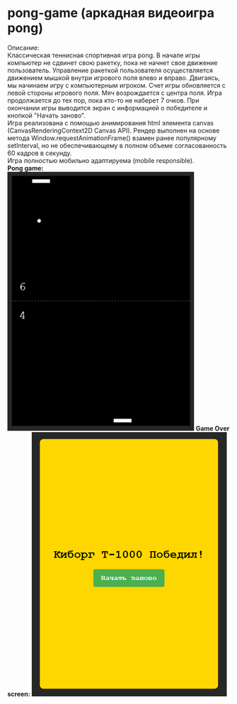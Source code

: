 # pong-game (аркадная видеоигра pong)
Описание:<br />
Классическая теннисная спортивная игра pong. В начале игры компьютер не сдвинет свою ракетку, пока не начнет свое движение пользователь. Управление ракеткой пользователя осуществляется движением мышкой внутри игрового поля влево и вправо. Двигаясь, мы начинаем игру с компьютерным игроком. Счет игры обновляется с левой стороны игрового поля. Мяч возрождается с центра поля. Игра продолжается до тех пор, пока кто-то не наберет 7 очков. При окончании игры выводится экран с информацией о победителе и кнопкой "Начать заново".<br />
Игра реализована с помощью анимирования html элемента canvas (CanvasRenderingContext2D Canvas API). Рендер выполнен на основе метода Window.requestAnimationFrame() взамен ранее популярному setInterval, но не обеспечивающему в полном объеме согласованность 60 кадров в секунду.<br />
Игра полностью мобильно адаптируема (mobile responsible).<br />
**Pong game:**
!['Скриншот проекта 1'](img/screenshot01.PNG)
**Game Over screen:**
!['Скриншот проекта 2'](img/screenshot02.PNG)
